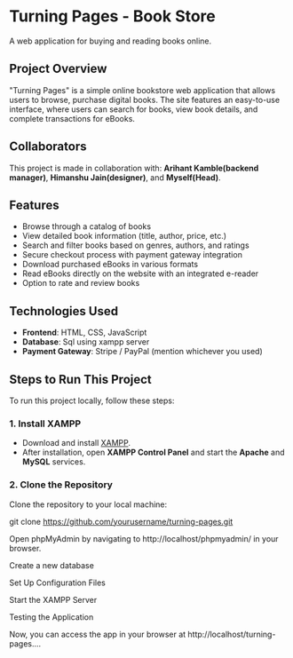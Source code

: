 # Turning Pages - Book Store

A web application for buying and reading books online.

## Project Overview

"Turning Pages" is a simple online bookstore web application that allows users to browse, purchase digital books. The site features an easy-to-use interface, where users can search for books, view book details, and complete transactions for eBooks.

## Collaborators

This project is made in collaboration with: **Arihant Kamble(backend manager)**, **Himanshu Jain(designer)**, and **Myself(Head)**.

## Features

- Browse through a catalog of books
- View detailed book information (title, author, price, etc.)
- Search and filter books based on genres, authors, and ratings
- Secure checkout process with payment gateway integration
- Download purchased eBooks in various formats
- Read eBooks directly on the website with an integrated e-reader
- Option to rate and review books

## Technologies Used

- **Frontend**: HTML, CSS, JavaScript
- **Database**: Sql using xampp server
- **Payment Gateway**: Stripe / PayPal (mention whichever you used)

## Steps to Run This Project

To run this project locally, follow these steps:

### 1. Install XAMPP

- Download and install [XAMPP](https://www.apachefriends.org/index.html).
- After installation, open **XAMPP Control Panel** and start the **Apache** and **MySQL** services.

### 2. Clone the Repository

Clone the repository to your local machine:

git clone https://github.com/yourusername/turning-pages.git

Open phpMyAdmin by navigating to http://localhost/phpmyadmin/ in your browser.

Create a new database

Set Up Configuration Files

Start the XAMPP Server

Testing the Application

Now, you can access the app in your browser at http://localhost/turning-pages....
